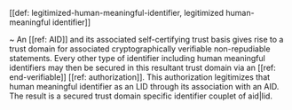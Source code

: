 [[def: legitimized-human-meaningful-identifier, legitimized human-meaningful identifier]]

~ An [[ref: AID]] and its associated self-certifying trust basis gives rise to a trust domain for associated cryptographically verifiable non-repudiable statements. Every other type of identifier including human meaningful identifiers may then be secured in this resultant trust domain via an [[ref: end-verifiable]] [[ref: authorization]]. This authorization legitimizes that human meaningful identifier as an LID through its association with an AID. The result is a secured trust domain specific identifier couplet of aid|lid.
